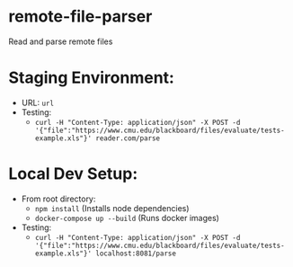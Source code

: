 # remote-file-parser
Read and parse remote files

# Staging Environment:
* URL: `url`
* Testing:
  * `curl -H "Content-Type: application/json" -X POST -d '{"file":"https://www.cmu.edu/blackboard/files/evaluate/tests-example.xls"}' reader.com/parse`

# Local Dev Setup:
* From root directory:
  * `npm install` (Installs node dependencies)
  * `docker-compose up --build` (Runs docker images)
* Testing:
  * `curl -H "Content-Type: application/json" -X POST -d '{"file":"https://www.cmu.edu/blackboard/files/evaluate/tests-example.xls"}' localhost:8081/parse`
